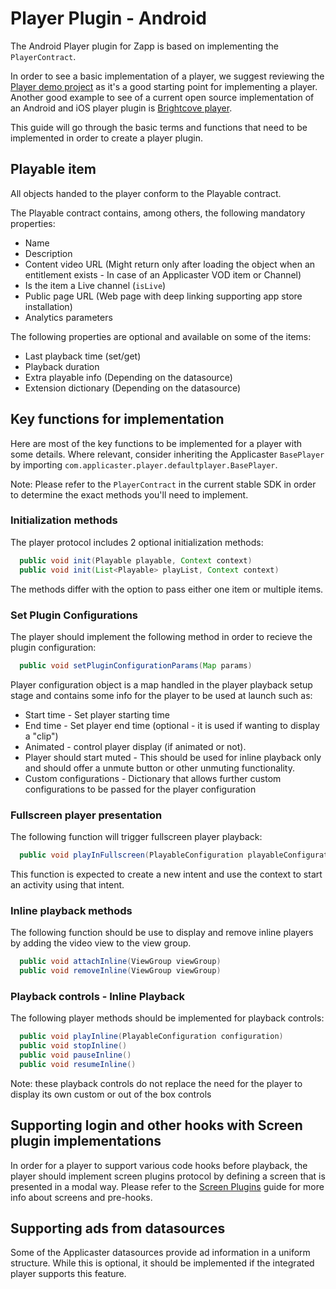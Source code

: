 # Player Plugin - Android

The Android Player plugin for Zapp is based on implementing the `PlayerContract`.

In order to see a basic implementation of a player, we suggest reviewing the [Player demo project](https://github.com/applicaster/zapp-plugins-examples/tree/master/VideoPlayer/Android) as it's a good starting point for implementing a player.
Another good example to see of a current open source implementation of an Android and iOS player plugin is [Brightcove player](https://github.com/applicaster/zapp-player-plugin-brightcove).

This guide will go through the basic terms and functions that need to be implemented in order to create a player plugin.

## Playable item
All objects handed to the player conform to the Playable contract.

The Playable contract contains, among others, the following mandatory properties:
* Name
* Description
* Content video URL (Might return only after loading the object when an entitlement exists - In case of an Applicaster VOD item or Channel)
* Is the item a Live channel (`isLive`)
* Public page URL (Web page with deep linking supporting app store installation)
* Analytics parameters

The following properties are optional and available on some of the items:
* Last playback time (set/get)
* Playback duration
* Extra playable info (Depending on the datasource)
* Extension dictionary (Depending on the datasource)

## Key functions for implementation
Here are most of the key functions to be implemented for a player with some details.
Where relevant, consider inheriting the Applicaster `BasePlayer` by importing `com.applicaster.player.defaultplayer.BasePlayer`.

Note: Please refer to the `PlayerContract` in the current stable SDK in order to determine the exact methods you'll need to implement.

### Initialization methods
The player protocol includes 2 optional initialization methods:
``` java
  public void init(Playable playable, Context context)
  public void init(List<Playable> playList, Context context)
```
The methods differ with the option to pass either one item or multiple items.

### Set Plugin Configurations
The player should implement the following method in order to recieve the plugin configuration:
``` java
  public void setPluginConfigurationParams(Map params)
```

Player configuration object is a map handled in the player playback setup stage and contains some info for the player to be used at launch such as:
* Start time - Set player starting time
* End time - Set player end time (optional - it is used if wanting to display a "clip")
* Animated - control player display (if animated or not).
* Player should start muted - This should be used for inline playback only and should offer a unmute button or other unmuting functionality.
* Custom configurations - Dictionary that allows further custom configurations to be passed for the player configuration

### Fullscreen player presentation
The following function will trigger fullscreen player playback:
``` java
  public void playInFullscreen(PlayableConfiguration playableConfiguration, int requestCode, Context context)
```
This function is expected to create a new intent and use the context to start an activity using that intent.

### Inline playback methods
The following function should be use to display and remove inline players by adding the video view to the view group.
``` java
  public void attachInline(ViewGroup viewGroup)
  public void removeInline(ViewGroup viewGroup)
```

### Playback controls - Inline Playback
The following player methods should be implemented for playback controls:
``` java
  public void playInline(PlayableConfiguration configuration)
  public void stopInline()
  public void pauseInline()
  public void resumeInline()
```

Note: these playback controls do not replace the need for the player to display its own custom or out of the box controls

## Supporting login and other hooks with Screen plugin implementations
In order for a player to support various code hooks before playback, the player should implement screen plugins protocol by defining a screen that is presented in a modal way.
Please refer to the [Screen Plugins](/ui-builder/intro.md) guide for more info about screens and pre-hooks.

## Supporting ads from datasources
Some of the Applicaster datasources provide ad information in a uniform structure.
While this is optional, it should be implemented if the integrated player supports this feature.

